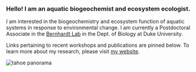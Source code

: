 ### Hello! I am an aquatic biogeochemist and ecosystem ecologist.

I am interested in the biogeochemistry and ecosystem function of aquatic systems in response to environmental change. I am currently a Postdoctoral Associate in the [Bernhardt Lab](https://nicholas.duke.edu/people/faculty/bernhardt) in the Dept. of Biology at Duke University. 

Links pertaining to recent workshops and publications are pinned below. To learn more about my research, please visit [my website](https://www.heililowman.com/research.html).

![tahoe panorama](IMG_4018.png) 

<!--
everything below here is hidden ...
**hlowman/hlowman** is a ✨ _special_ ✨ repository because its `README.md` (this file) appears on your GitHub profile.

Here are some ideas to get you started:

- 🔭 I’m currently working on ...
- 🌱 I’m currently learning ...
- 👯 I’m looking to collaborate on ...
- 🤔 I’m looking for help with ...
- 💬 Ask me about ...
- 📫 How to reach me: ...
- 😄 Pronouns: ...
- ⚡ Fun fact: ...
-->
